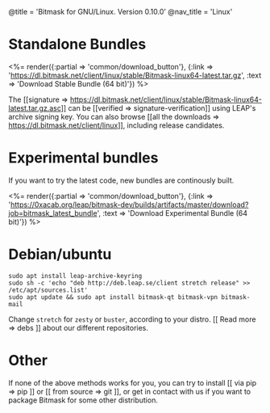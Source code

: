 @title = 'Bitmask for GNU/Linux. Version 0.10.0'
@nav_title = 'Linux'

# Standalone Bundles

<%= render({:partial => 'common/download_button'}, {:link => 'https://dl.bitmask.net/client/linux/stable/Bitmask-linux64-latest.tar.gz', :text => 'Download Stable Bundle (64 bit)'}) %>

The [[signature => https://dl.bitmask.net/client/linux/stable/Bitmask-linux64-latest.tar.gz.asc]] can be [[verified => signature-verification]] using LEAP's archive signing key. You can also browse [[all the downloads => https://dl.bitmask.net/client/linux]], including release candidates.

# Experimental bundles

If you want to try the latest code, new bundles are continously built.

  <%= render({:partial => 'common/download_button'}, {:link => 'https://0xacab.org/leap/bitmask-dev/builds/artifacts/master/download?job=bitmask_latest_bundle', :text => 'Download Experimental Bundle (64 bit)'}) %>

# Debian/ubuntu

```
sudo apt install leap-archive-keyring
sudo sh -c 'echo "deb http://deb.leap.se/client stretch release" >> /etc/apt/sources.list'
sudo apt update && sudo apt install bitmask-qt bitmask-vpn bitmask-mail
```

Change ``stretch`` for ``zesty`` or ``buster``, according to your distro. [[ Read more => debs ]] about our different repositories.


# Other

If none of the above methods works for you, you can try to install [[ via pip => pip ]] or [[ from source => git ]], or get in contact with us if you want to package Bitmask for some other distribution.
